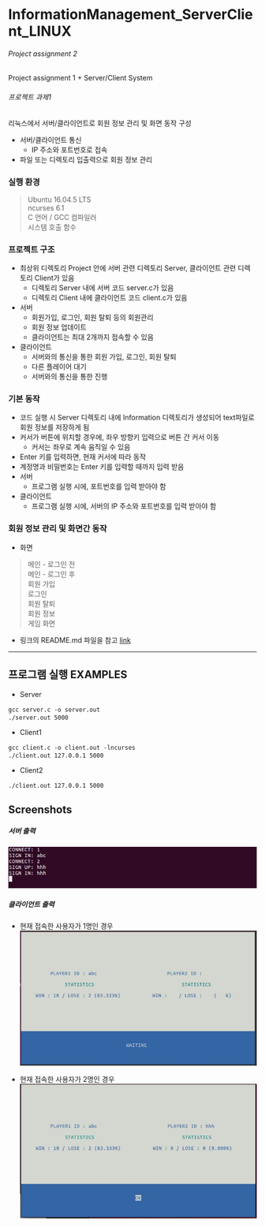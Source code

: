 # InformationManagement_ServerClient_LINUX
###### Project assignment 2
Project assignment 1 + Server/Client System
###### 프로젝트 과제1
리눅스에서 서버/클라이언트로 회원 정보 관리 및 화면 동작 구성
- 서버/클라이언트 통신
  - IP 주소와 포트번호로 접속
- 파일 또는 디렉토리 입출력으로 회원 정보 관리

### 실행 환경
> Ubuntu 16.04.5 LTS  
	ncurses 6.1  
	C 언어 / GCC 컴파일러  
	시스템 호출 함수  

### 프로젝트 구조
- 최상위 디렉토리 Project 안에 서버 관련 디렉토리 Server, 클라이언트 관련 디렉토리 Client가 있음
  - 디렉토리 Server 내에 서버 코드 server.c가 있음
  - 디렉토리 Client 내에 클라이언트 코드 client.c가 있음
- 서버
  - 회원가입, 로그인, 회원 탈퇴 등의 회원관리
  - 회원 정보 업데이트
  - 클라이언트는 최대 2개까지 접속할 수 있음
- 클라이언트
  - 서버와의 통신을 통한 회원 가입, 로그인, 회원 탈퇴
  - 다른 플레이어 대기
  - 서버와의 통신을 통한 진행
  
### 기본 동작
- 코드 실행 시 Server 디렉토리 내에 Information 디렉토리가 생성되어 text파일로 회원 정보를 저장하게 됨
- 커서가 버튼에 위치할 경우에, 좌우 방향키 입력으로 버튼 간 커서 이동
  - 커서는 좌우로 계속 움직일 수 있음 
- Enter 키를 입력하면, 현재 커서에 따라 동작
- 계정명과 비밀번호는 Enter 키를 입력할 때까지 입력 받음
- 서버
  - 프로그램 실행 시에, 포트번호를 입력 받아야 함
- 클라이언트
  - 프로그램 실행 시에, 서버의 IP 주소와 포트번호를 입력 받아야 함

### 회원 정보 관리 및 화면간 동작
- 화면
> 메인 - 로그인 전  
> 메인 - 로그인 후  
> 회원 가입  
> 로그인  
> 회원 탈퇴  
> 회원 정보  
> 게임 화면  
- 링크의 README.md 파일을 참고
[link](https://github.com/hayoung10/InformationManagement_ServerClient_LINUX/blob/master/PJ1_Member%20Information%20Management/README.md)

------
## 프로그램 실행 EXAMPLES
- Server
``` linux
gcc server.c -o server.out
./server.out 5000
```
- Client1
``` linux
gcc client.c -o client.out -lncurses
./client.out 127.0.0.1 5000
```
- Client2
``` linux
./client.out 127.0.0.1 5000
```

## Screenshots
##### 서버 출력  
![server](/Screenshots/PJ2/Server.JPG)

##### 클라이언트 출력
- 현재 접속한 사용자가 1명인 경우
![client1](/Screenshots/PJ2/player1.JPG)

- 현재 접속한 사용자가 2명인 경우
![client2](/Screenshots/PJ2/player2.JPG)
